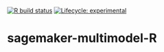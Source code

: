 <!-- badges: start -->
[![R build status](https://github.com/jcpsantiago/sagemaker-multimodel-R/workflows/R-CMD-check/badge.svg)](https://github.com/jcpsantiago/sagemaker-multimodel-R/actions)
[![Lifecycle: experimental](https://img.shields.io/badge/lifecycle-experimental-orange.svg)](https://www.tidyverse.org/lifecycle/#experimental)
<!-- badges: end -->

# sagemaker-multimodel-R
 
